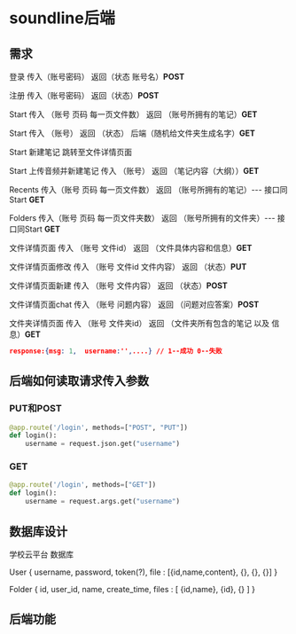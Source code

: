 # soundline后端

## 需求

登录 传入（账号密码） 返回（状态 账号名）**POST**

注册 传入（账号密码） 返回（状态）**POST**

Start 传入 （账号 页码 每一页文件数） 返回 （账号所拥有的笔记）**GET**

Start 传入 （账号） 返回 （状态） 后端（随机给文件夹生成名字）**GET**

Start 新建笔记 跳转至文件详情页面  

Start 上传音频并新建笔记 传入 （账号） 返回 （笔记内容（大纲））**GET**

Recents 传入（账号 页码 每一页文件数） 返回 （账号所拥有的笔记）--- 接口同Start **GET**

Folders 传入（账号 页码 每一页文件夹数） 返回 （账号所拥有的文件夹）--- 接口同Start **GET**

文件详情页面 传入 （账号 文件id） 返回 （文件具体内容和信息）**GET**

文件详情页面修改 传入 （账号 文件id 文件内容） 返回 （状态）**PUT**

文件详情页面新建 传入 （账号 文件内容） 返回 （状态）**POST**

文件详情页面chat 传入 （账号 问题内容） 返回 （问题对应答案）**POST**

文件夹详情页面 传入 （账号 文件夹id） 返回 （文件夹所有包含的笔记 以及 信息）**GET**



```json
response:{msg: 1,  username:'',....} // 1--成功 0--失败
```

## 后端如何读取请求传入参数

### PUT和POST

```python
@app.route('/login', methods=["POST", "PUT"])
def login():
	username = request.json.get("username")
```



### GET

```python
@app.route('/login', methods=["GET"])
def login():
	username = request.args.get("username")
```





## 数据库设计

学校云平台 数据库

User { username, password, token(?), file : [{id,name,content}, {}, {}, {}] }

Folder { id, user_id, name, create_time, files : [ {id,name}, {id}, {} ] }

## 后端功能